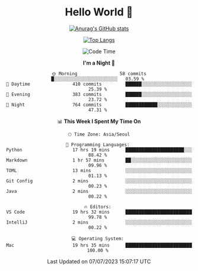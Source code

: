 <div align="center">

# Hello World 👋

[![Anurag's GitHub stats](https://github-readme-stats.vercel.app/api?username=taeho0888&show_icons=true&theme=dracula)](https://github.com/anuraghazra/github-readme-stats)

[![Top Langs](https://github-readme-stats.vercel.app/api/top-langs/?username=taeho0888&theme=dracula)](https://github.com/anuraghazra/github-readme-stats)
<!--
**taeho0888/taeho0888** is a ✨ _special_ ✨ repository because its `README.md` (this file) appears on your GitHub profile.

<!--START_SECTION:waka-->
![Code Time](http://img.shields.io/badge/Code%20Time-110%20hrs%2031%20mins-blue)

**I'm a Night 🦉** 

```text
🌞 Morning                58 commits          █░░░░░░░░░░░░░░░░░░░░░░░░   03.59 % 
🌆 Daytime                410 commits         ██████░░░░░░░░░░░░░░░░░░░   25.39 % 
🌃 Evening                383 commits         ██████░░░░░░░░░░░░░░░░░░░   23.72 % 
🌙 Night                  764 commits         ████████████░░░░░░░░░░░░░   47.31 % 
```


📊 **This Week I Spent My Time On** 

```text
🕑︎ Time Zone: Asia/Seoul

💬 Programming Languages: 
Python                   17 hrs 19 mins      ██████████████████████░░░   88.42 % 
Markdown                 1 hr 57 mins        ██░░░░░░░░░░░░░░░░░░░░░░░   09.96 % 
TOML                     13 mins             ░░░░░░░░░░░░░░░░░░░░░░░░░   01.13 % 
Git Config               2 mins              ░░░░░░░░░░░░░░░░░░░░░░░░░   00.23 % 
Java                     2 mins              ░░░░░░░░░░░░░░░░░░░░░░░░░   00.22 % 

🔥 Editors: 
VS Code                  19 hrs 32 mins      █████████████████████████   99.78 % 
IntelliJ                 2 mins              ░░░░░░░░░░░░░░░░░░░░░░░░░   00.22 % 

💻 Operating System: 
Mac                      19 hrs 35 mins      █████████████████████████   100.00 % 
```


 Last Updated on 07/07/2023 15:07:17 UTC
<!--END_SECTION:waka-->
</div>

